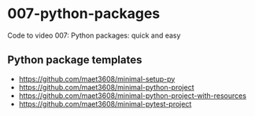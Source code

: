 # 007-python-packages

Code to video 007: Python packages: quick and easy


## Python package templates

  - https://github.com/maet3608/minimal-setup-py
  - https://github.com/maet3608/minimal-python-project
  - https://github.com/maet3608/minimal-python-project-with-resources
  - https://github.com/maet3608/minimal-pytest-project
